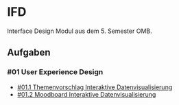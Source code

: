 # IFD
Interface Design Modul aus dem 5. Semester OMB.

## Aufgaben

### #01 User Experience Design

- [#01.1 Themenvorschlag Interaktive Datenvisualisierung](./Aufgaben/#01-User_Experience_Design/Themenvorschlag.pdf)
- [#01.2 Moodboard Interaktive Datenvisualisierung](./Aufgaben/#01-User_Experience_Design/Moodboard.pdf)